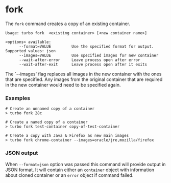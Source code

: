 # fork

The `fork` command creates a copy of an existing container.

```
Usage: turbo fork  <existing container> [<new container name>]

<options> available:
      --format=VALUE         Use the specified format for output. Supported values: json
      --images=VALUE         Use specified images for new container
      --wait-after-error     Leave process open after error
      --wait-after-exit      Leave process open after it exits
```

The `--images' flag replaces all images in the new container with the ones that are specified. Any images from the original container that are required in the new container would need to be specified again.

### Examples

```
# Create an unnamed copy of a container
> turbo fork 28c

# Create a named copy of a container
> turbo fork test-container copy-of-test-container

# Create a copy with Java & Firefox as new main images
> turbo fork chrome-container --images=oracle/jre,mozilla/firefox

```

### JSON output

When `--format=json` option was passed this command will provide output in JSON format. It will contain either an `container` object with information about cloned container or an `error` object if command failed.
